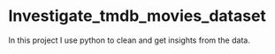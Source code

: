 # Investigate_tmdb_movies_dataset
In this project I use python to clean and get insights from the data.
